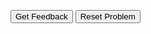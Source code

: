 <div id="sortableTrash" class="sortable-code"></div> 
<div id="sortable" class="sortable-code"></div> 
<div style="clear:both;"></div> 
<p> 
    <input id="feedbackLink" value="Get Feedback" type="button" /> 
    <input id="newInstanceLink" value="Reset Problem" type="button" /> 
</p> 
<script type="text/javascript"> 
(function(){
  var initial = "weightMin = 10\n" +
    "weightMax = 100\n" +
    "weight = int(input(&quot;Enter the weight of the package: &quot;))\n" +
    "while (weight &lt; weightMin or weight &gt; weightMax):\n" +
    "  if weight &lt; weightMin:\n" +
    "    weight = int(input(&quot;The weight must be greater than &quot;+str(weightMin)+&quot;. Enter the weight of the package again: &quot;))\n" +
    "  elif weight &gt; weightMax:\n" +
    "    weight = int(input(&quot;The weight must be less than &quot;+str(weightMax)+&quot;. Enter the weight of the package again: &quot;))\n" +
    "print(&quot;Thank you for shipping with us!&quot;)";
  var parsonsPuzzle = new ParsonsWidget({
    "sortableId": "sortable",
    "max_wrong_lines": 10,
    "grader": ParsonsWidget._graders.LineBasedGrader,
    "exec_limit": 2500,
    "can_indent": true,
    "x_indent": 50,
    "lang": "en",
    "show_feedback": true
  });
  parsonsPuzzle.init(initial);
  parsonsPuzzle.shuffleLines();
  $("#newInstanceLink").click(function(event){ 
      event.preventDefault(); 
      parsonsPuzzle.shuffleLines(); 
  }); 
  $("#feedbackLink").click(function(event){ 
      event.preventDefault(); 
      parsonsPuzzle.getFeedback(); 
  }); 
})(); 
</script>
